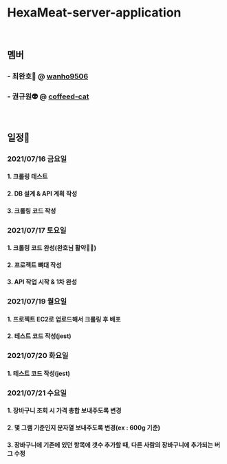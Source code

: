 # HexaMeat-server-application

</br>

## 멤버

### - 최완호🤖 @ [wanho9506](https://github.com/wanho9506)

### - 권규원👽 @ [coffeed-cat](https://github.com/coffeed-cat)

</br>

## 일정📆

### 2021/07/16 금요일

#### 1. 크롤링 테스트

#### 2. DB 설계 & API 계획 작성

#### 3. 크롤링 코드 작성

### 2021/07/17 토요일

#### 1. 크롤링 코드 완성(완호님 활약🦾😸)

#### 2. 프로젝트 뼈대 작성

#### 3. API 작업 시작 & 1차 완성

### 2021/07/19 월요일

#### 1. 프로젝트 EC2로 업로드해서 크롤링 후 배포

#### 2. 테스트 코드 작성(jest)

### 2021/07/20 화요일

#### 1. 테스트 코드 작성(jest)

### 2021/07/21 수요일

#### 1. 장바구니 조회 시 가격 총합 보내주도록 변경

#### 2. 몇 그램 기준인지 문자열 보내주도록 변경(ex : 600g 기준)

#### 3. 장바구니에 기존에 있던 항목에 갯수 추가할 때, 다른 사람의 장바구니에 추가되는 버그 수정


